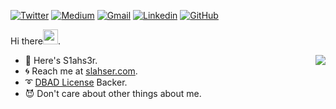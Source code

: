 [![Twitter](https://img.shields.io/badge/-Twitter-1ca0f1?style=flat-square&labelColor=1ca0f1&logo=twitter&logoColor=white&link=https://twitter.com/S1ahs3r)](https://twitter.com/S1ahs3r)
[![Medium](https://img.shields.io/badge/-Medium-000?style=flat-square&logo=Medium&logoColor=white&link=https://medium.com/@S1ahs3r/)](https://medium.com/@S1ahs3r/)
[![Gmail](https://img.shields.io/badge/-Gmail-c14438?style=flat-square&logo=Gmail&logoColor=white&link=mailto:skyslahser@gmail.com)](mailto:skyslahser@gmail.com)
[![Linkedin](https://img.shields.io/badge/-Linkedin-blue?style=flat-square&logo=Linkedin&logoColor=white&link=https://www.linkedin.com/in/slahser/)](https://www.linkedin.com/in/slahser/)
[![GitHub](https://img.shields.io/badge/-Linkedin-000?style=flat-square&logo=Github)](https://github.com/Slahser)

Hi there<img src="https://github.com/TheDudeThatCode/TheDudeThatCode/blob/master/Assets/Hi.gif" width="24px">.

<img align="right" src="https://github-readme-stats.vercel.app/api?username=slahser&show_icons=true&icon_color=0366d6&text_color=24292e&bg_color=ffffff&hide_title=true" />

- :star2: Here's S1ahs3r.
- :cyclone: Reach me at [slahser.com](https://www.slahser.com).
- :curly_loop: [DBAD License](https://dbad-license.org/) Backer.
- :smiling_imp: Don't care about other things about me. 

